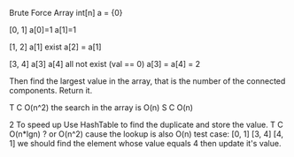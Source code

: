 Brute Force
Array
int[n] a = {0}

[0, 1]
a[0]=1 a[1]=1

[1, 2]
a[1] exist
a[2] = a[1]

[3, 4]
a[3] a[4] all not exist (val == 0)
a[3] = a[4] = 2

Then find the largest value in the array, that is the number of the connected components. Return it.

T C O(n^2)   the search in the array is O(n)
S C O(n)

2 To speed up
Use HashTable to find the duplicate and store the value.
T C O(n*lgn) ?  or O(n^2)    cause the lookup is also O(n)
test case:
[0, 1] [3, 4] [4, 1]
we should find the element whose value equals 4 then update it's value.



